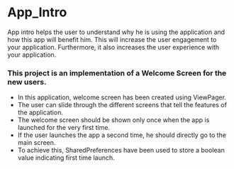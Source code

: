 # App_Intro

App intro helps the user to understand why he is using the application and how this app will benefit him. This will increase the user engagement to your application. Furthermore, it also increases the user experience with your application.

### This project is an implementation of a Welcome Screen for the new users.
- In this application, welcome screen has been created using ViewPager. 
- The user can slide through the different screens that tell the features of the application. 
- The welcome screen should be shown only once when the app is launched for the very first time. 
- If the user launches the app a second time, he should directly go to the main screen. 
- To achieve this, SharedPreferences have been used to store a boolean value indicating first time launch.
